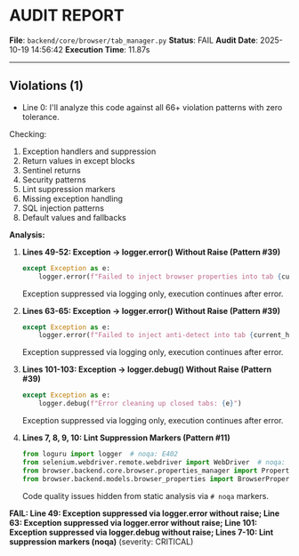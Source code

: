 # AUDIT REPORT

**File**: `backend/core/browser/tab_manager.py`
**Status**: FAIL
**Audit Date**: 2025-10-19 14:56:42
**Execution Time**: 11.87s

---

## Violations (1)

- Line 0: I'll analyze this code against all 66+ violation patterns with zero tolerance.

Checking:
1. Exception handlers and suppression
2. Return values in except blocks
3. Sentinel returns
4. Security patterns
5. Lint suppression markers
6. Missing exception handling
7. SQL injection patterns
8. Default values and fallbacks

**Analysis:**

1. **Lines 49-52: Exception → logger.error() Without Raise (Pattern #39)**
   ```python
   except Exception as e:
       logger.error(f"Failed to inject browser properties into tab {current_handle}: {e}")
   ```
   Exception suppressed via logging only, execution continues after error.

2. **Lines 63-65: Exception → logger.error() Without Raise (Pattern #39)**
   ```python
   except Exception as e:
       logger.error(f"Failed to inject anti-detect into tab {current_handle}: {e}")
   ```
   Exception suppressed via logging only, execution continues after error.

3. **Lines 101-103: Exception → logger.debug() Without Raise (Pattern #39)**
   ```python
   except Exception as e:
       logger.debug(f"Error cleaning up closed tabs: {e}")
   ```
   Exception suppressed via logging only, execution continues after error.

4. **Lines 7, 8, 9, 10: Lint Suppression Markers (Pattern #11)**
   ```python
   from loguru import logger  # noqa: E402
   from selenium.webdriver.remote.webdriver import WebDriver  # noqa: E402
   from browser.backend.core.browser.properties_manager import PropertiesManager  # noqa: E402
   from browser.backend.models.browser_properties import BrowserProperties  # noqa: E402
   ```
   Code quality issues hidden from static analysis via `# noqa` markers.

**FAIL: Line 49: Exception suppressed via logger.error without raise; Line 63: Exception suppressed via logger.error without raise; Line 101: Exception suppressed via logger.debug without raise; Lines 7-10: Lint suppression markers (noqa)**
 (severity: CRITICAL)
